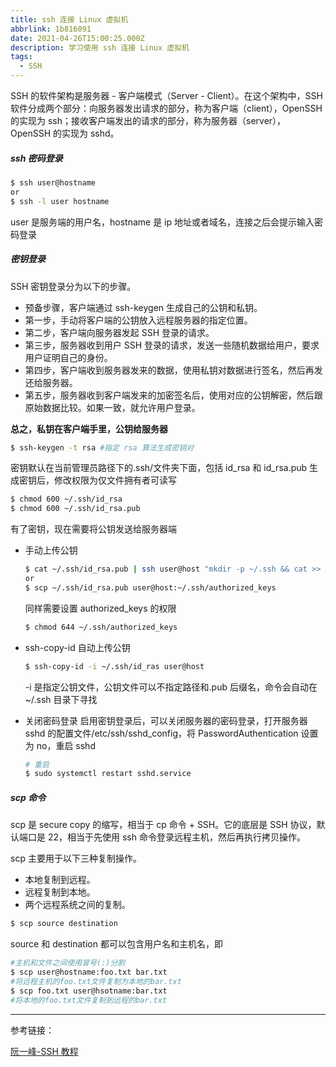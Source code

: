```yaml
---
title: ssh 连接 Linux 虚拟机
abbrlink: 1b816091
date: 2021-04-26T15:00:25.000Z
description: 学习使用 ssh 连接 Linux 虚拟机
tags:
  - SSH
---
```


SSH 的软件架构是服务器 - 客户端模式（Server - Client）。在这个架构中，SSH 软件分成两个部分：向服务器发出请求的部分，称为客户端（client），OpenSSH 的实现为 ssh；接收客户端发出的请求的部分，称为服务器（server），OpenSSH 的实现为 sshd。

<!--more-->

##### ssh 密码登录

```bash
$ ssh user@hostname
or
$ ssh -l user hostname
```

user 是服务端的用户名，hostname 是 ip 地址或者域名，连接之后会提示输入密码登录

##### 密钥登录

SSH 密钥登录分为以下的步骤。

- 预备步骤，客户端通过 ssh-keygen 生成自己的公钥和私钥。
- 第一步，手动将客户端的公钥放入远程服务器的指定位置。
- 第二步，客户端向服务器发起 SSH 登录的请求。
- 第三步，服务器收到用户 SSH 登录的请求，发送一些随机数据给用户，要求用户证明自己的身份。
- 第四步，客户端收到服务器发来的数据，使用私钥对数据进行签名，然后再发还给服务器。
- 第五步，服务器收到客户端发来的加密签名后，使用对应的公钥解密，然后跟原始数据比较。如果一致，就允许用户登录。

**总之，私钥在客户端手里，公钥给服务器**

```bash
$ ssh-keygen -t rsa #指定 rsa 算法生成密钥对
```

密钥默认在当前管理员路径下的.ssh/文件夹下面，包括 id_rsa 和 id_rsa.pub
生成密钥后，修改权限为仅文件拥有者可读写

```bash
$ chmod 600 ~/.ssh/id_rsa
$ chmod 600 ~/.ssh/id_rsa.pub
```

有了密钥，现在需要将公钥发送给服务器端

- 手动上传公钥

  ```bash
  $ cat ~/.ssh/id_rsa.pub | ssh user@host "mkdir -p ~/.ssh && cat >> ~/.ssh/authorized_keys"
  or
  $ scp ~/.ssh/id_rsa.pub user@host:~/.ssh/authorized_keys
  ```

  同样需要设置 authorized_keys 的权限

  ```bash
  $ chmod 644 ~/.ssh/authorized_keys
  ```

- ssh-copy-id 自动上传公钥

  ```bash
  $ ssh-copy-id -i ~/.ssh/id_ras user@host
  ```

  -i 是指定公钥文件，公钥文件可以不指定路径和.pub 后缀名，命令会自动在~/.ssh 目录下寻找

- 关闭密码登录
  启用密钥登录后，可以关闭服务器的密码登录，打开服务器 sshd 的配置文件/etc/ssh/sshd_config，将 PasswordAuthentication 设置为 no，重启 sshd
  ```bash
  # 重启
  $ sudo systemctl restart sshd.service
  ```

##### scp 命令

scp 是 secure copy 的缩写，相当于 cp 命令 + SSH。它的底层是 SSH 协议，默认端口是 22，相当于先使用 ssh 命令登录远程主机，然后再执行拷贝操作。

scp 主要用于以下三种复制操作。

- 本地复制到远程。
- 远程复制到本地。
- 两个远程系统之间的复制。

```bash
$ scp source destination
```

source 和 destination 都可以包含用户名和主机名，即

```bash
#主机和文件之间使用冒号(:)分割
$ scp user@hostname:foo.txt bar.txt
#将远程主机的foo.txt文件复制为本地的bar.txt
$ scp foo.txt user@hsotname:bar.txt
#将本地的foo.txt文件复制到远程的bar.txt
```

---

参考链接：

[阮一峰-SSH 教程](https://wangdoc.com/ssh/)
